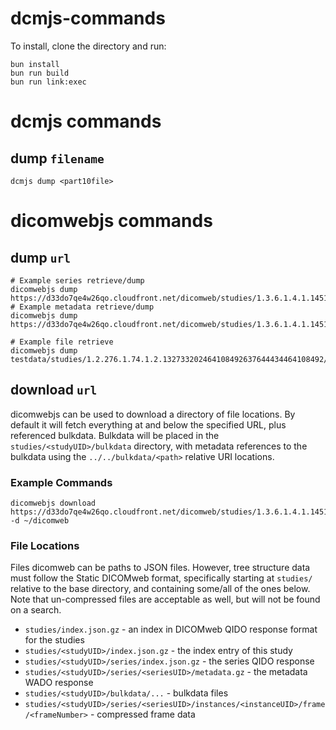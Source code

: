 # dcmjs-commands

To install, clone the directory and run:

```
bun install
bun run build
bun run link:exec
```

# dcmjs commands

## dump `filename`

```
dcmjs dump <part10file>
```

# dicomwebjs commands

## dump `url`

```
# Example series retrieve/dump
dicomwebjs dump https://d33do7qe4w26qo.cloudfront.net/dicomweb/studies/1.3.6.1.4.1.14519.5.2.1.4792.2001.105216574054253895819671475627/series
# Example metadata retrieve/dump
dicomwebjs dump https://d33do7qe4w26qo.cloudfront.net/dicomweb/studies/1.3.6.1.4.1.14519.5.2.1.4792.2001.105216574054253895819671475627/series/1.3.6.1.4.1.14519.5.2.1.4792.2001.323835191362867057104216682000/metadata

# Example file retrieve
dicomwebjs dump testdata/studies/1.2.276.1.74.1.2.132733202464108492637644434464108492/series/2.16.840.1.113883.3.8467.132733202477512857637644434477512857/metadata.gz
```

## download `url`

dicomwebjs can be used to download a directory of file locations. By default it will fetch everything at and below the specified URL, plus referenced bulkdata. Bulkdata will be
placed in the `studies/<studyUID>/bulkdata` directory, with metadata references to the bulkdata using the `../../bulkdata/<path>` relative URI locations.

### Example Commands

```
dicomwebjs download https://d33do7qe4w26qo.cloudfront.net/dicomweb/studies/1.3.6.1.4.1.14519.5.2.1.4792.2001.105216574054253895819671475627 -d ~/dicomweb
```

### File Locations

Files dicomweb can be paths to JSON files. However, tree structure data must follow the Static DICOMweb format, specifically starting at `studies/` relative to the base directory, and containing some/all of the ones below.
Note that un-compressed files are acceptable as well, but will not be found on a search.

- `studies/index.json.gz` - an index in DICOMweb QIDO response format for the studies
- `studies/<studyUID>/index.json.gz` - the index entry of this study
- `studies/<studyUID>/series/index.json.gz` - the series QIDO response
- `studies/<studyUID>/series/<seriesUID>/metadata.gz` - the metadata WADO response
- `studies/<studyUID>/bulkdata/...` - bulkdata files
- `studies/<studyUID>/series/<seriesUID>/instances/<instanceUID>/frame/<frameNumber>` - compressed frame data
